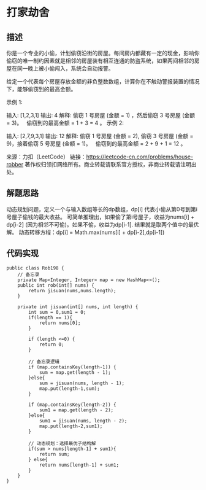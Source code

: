 # 打家劫舍
## 描述
你是一个专业的小偷，计划偷窃沿街的房屋。每间房内都藏有一定的现金，影响你偷窃的唯一制约因素就是相邻的房屋装有相互连通的防盗系统，如果两间相邻的房屋在同一晚上被小偷闯入，系统会自动报警。

给定一个代表每个房屋存放金额的非负整数数组，计算你在不触动警报装置的情况下，能够偷窃到的最高金额。

示例 1:

输入: [1,2,3,1]
输出: 4
解释: 偷窃 1 号房屋 (金额 = 1) ，然后偷窃 3 号房屋 (金额 = 3)。
     偷窃到的最高金额 = 1 + 3 = 4 。
示例 2:

输入: [2,7,9,3,1]
输出: 12
解释: 偷窃 1 号房屋 (金额 = 2), 偷窃 3 号房屋 (金额 = 9)，接着偷窃 5 号房屋 (金额 = 1)。
     偷窃到的最高金额 = 2 + 9 + 1 = 12 。

来源：力扣（LeetCode）
链接：https://leetcode-cn.com/problems/house-robber
著作权归领扣网络所有。商业转载请联系官方授权，非商业转载请注明出处。

## 解题思路
动态规划问题，定义一个与输入数组等长的dp数组，dp[i] 代表小偷从第0号到第i号屋子偷钱的最大收益。
可简单推理出，如果偷了第i号屋子，收益为nums[i] + dp[i-2] (因为相邻不可偷)。如果不偷，收益为dp[i-1].
结果就是取两个值中的最优解。 动态转移方程：dp[i] = Math.max(nums[i] + dp[i-2],dp[i-1])

## 代码实现

    public class Rob198 {
        // 备忘录
        private Map<Integer, Integer> map = new HashMap<>();
        public int rob(int[] nums) {
            return jisuan(nums,nums.length);
        }
    
        private int jisuan(int[] nums, int length) {
            int sum = 0,sum1 = 0;
            if(length == 1){
                return nums[0];
            }
    
            if (length <=0) {
                return 0;
            }
    
            // 备忘录逻辑
            if (map.containsKey(length-1)) {
                sum = map.get(length - 1);
            }else{
                sum = jisuan(nums, length - 1);
                map.put(length-1,sum);
            }
    
            if (map.containsKey(length-2)) {
                sum1 = map.get(length - 2);
            }else{
                sum1 = jisuan(nums, length - 2);
                map.put(length-2,sum1);
            }
    
            // 动态规划：选择最优子结构解
            if(sum > nums[length-1] + sum1){
                return sum;
            } else{
                return nums[length-1] + sum1;
            }
        }
    }
